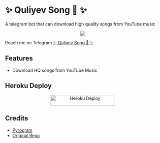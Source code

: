 # ✨ Quliyev Song 🐉 ✨
A telegram bot that can download high quality songs from YouTube music
<p align="center">
  <img src="https://telegra.ph/file/e561880f97698b813a688.jpg">
</p>

Reach me on Telegram [✨ Quliyev Song 🐉 ✨](https://t.me/quliyevsongbot)

## Features

- Download HQ songs from YouTube Music

## Heroku Deploy

<p align="center"><a href="https://heroku.com/deploy?template=https://github.com/qulievv/Song"> <img src="https://img.shields.io/badge/Deploy%20To%20Heroku-blueviolet?style=for-the-badge&logo=heroku" alt="Heroku Deploy" width="210" height="34.45"/></a></p>

## Credits

- [Pyrogram](https://github.com/pyrogram)
- [Original Repo](https://github.com/qulievv/Song.git)
